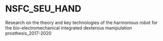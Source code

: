 # NSFC_SEU_HAND
Research on the theory and key technologies of the harmonious robot for the bio-electromechanical integrated dexterous manipulation prosthesis_2017-2020
